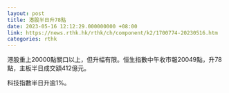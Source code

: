 ```yaml
---
layout: post
title: 港股半日升78點
date: 2023-05-16 12:12:29.000000000 +08:00
link: https://news.rthk.hk/rthk/ch/component/k2/1700774-20230516.htm
categories: rthk
---
```


港股重上20000點關口以上，但升幅有限。恒生指數中午收市報20049點，升78點，主板半日成交額412億元。

科技指數半日升逾1%。
